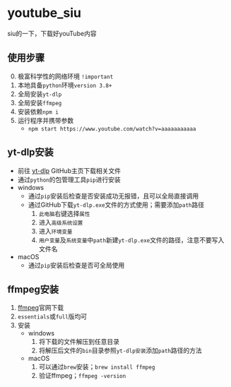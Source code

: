 # youtube_siu
siu的一下，下载好youTube内容



## 使用步骤

0. 极富科学性的网络环境 `!important`
1. 本地具备`python`环境`version 3.8+`
2. 全局安装`yt-dlp`
3. 全局安装`ffmpeg`
4. 安装依赖`npm i`
5. 运行程序并携带参数
   - `npm start https://www.youtube.com/watch?v=aaaaaaaaaaa`





## yt-dlp安装

- 前往 [yt-dlp](https://github.com/yt-dlp/yt-dlp) GitHub主页下载相关文件
- 通过`python`的包管理工具`pip`进行安装
- windows
  - 通过`pip`安装后检查是否安装成功无报错，且可以全局直接调用
  - 通过GitHub下载`yt-dlp.exe`文件的方式使用；需要添加`path`路径
    1. `此电脑`右键选择`属性`
    2. 进入`高级系统设置`
    3. 进入`环境变量`
    4. `用户变量`及`系统变量`中`path`新建`yt-dlp.exe`文件的路径，注意不要写入文件名
- macOS
  - 通过`pip`安装后检查是否可全局使用

## ffmpeg安装

1. [ffmpeg](https://ffmpeg.org/)官网下载
2. `essentials`或`full`版均可
3. 安装
   - windows
     1. 将下载的文件解压到任意目录
     2. 将解压后文件的`bin`目录参照`yt-dlp安装`添加`path`路径的方法
   - macOS
     1. 可以通过`brew`安装；`brew install ffmpeg`
     2. 验证ffmpeg；`ffmpeg -version`